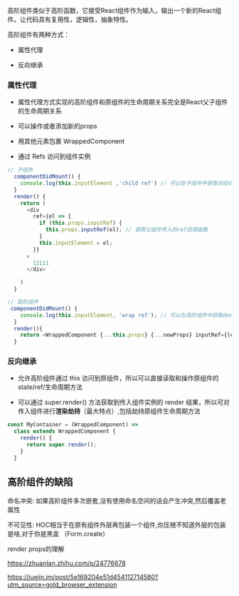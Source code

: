 高阶组件类似于高阶函数，它接受React组件作为输入，输出一个新的React组件。让代码具有复用性，逻辑性，抽象特性。

高阶组件有两种方式： 
- 属性代理  

-  反向继承

### 属性代理  

- 属性代理方式实现的高阶组件和原组件的生命周期关系完全是React父子组件的生命周期关系

- 可以操作或者添加新的props  


- 用其他元素包裹 WrappedComponent

- 通过 Refs 访问到组件实例 

```js
// 子组件
  componentDidMount() {
    console.log(this.inputElement ,'child ref') // 可以在子组件中获取对应dom元素 
  }
  render() {
    return (
      <div 
        ref={el => {
          if (this.props.inputRef) {
            this.props.inputRef(el); // 调用父组件传入的ref回调函数
          }
          this.inputElement = el;
        }}
      >
        12111
      </div>

    )
  }
```
```js
// 高阶组件
 componentDidMount() {
    console.log(this.inputElement, 'wrap ref'); // 可以在高阶组件中获取dom元素 
  }
  render(){
    return <WrappedComponent {...this.props} {...newProps} inputRef={(el)=>{this.inputElement = el}}/>
  }
```



### 反向继承  

- 允许高阶组件通过 this 访问到原组件，所以可以直接读取和操作原组件的 state/ref/生命周期方法

- 可以通过 super.render() 方法获取到传入组件实例的 render 结果，所以可对传入组件进行**渲染劫持**（最大特点）,包括劫持原组件生命周期方法

```js
const MyContainer = (WrappedComponent) =>
  class extends WrappedComponent {
    render() {
      return super.render();
    }
  }
```


## 高阶组件的缺陷  

命名冲突: 如果高阶组件多次嵌套,没有使用命名空间的话会产生冲突,然后覆盖老属性  

不可见性: HOC相当于在原有组件外层再包装一个组件,你压根不知道外层的包装是啥,对于你是黑盒  （Form.create）


render props的理解 

https://zhuanlan.zhihu.com/p/24776678


https://juejin.im/post/5e169204e51d454112714580?utm_source=gold_browser_extension



